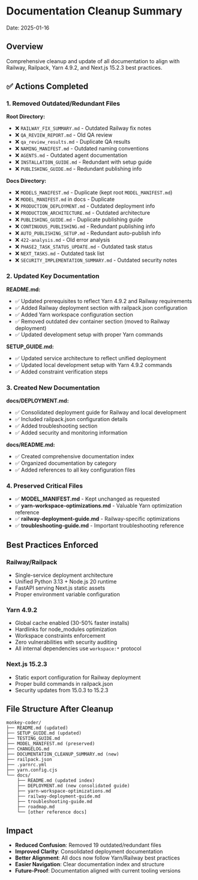 # Documentation Cleanup Summary

Date: 2025-01-16

## Overview

Comprehensive cleanup and update of all documentation to align with Railway, Railpack, Yarn 4.9.2, and Next.js 15.2.3 best practices.

## ✅ Actions Completed

### 1. Removed Outdated/Redundant Files

**Root Directory:**
- ❌ `RAILWAY_FIX_SUMMARY.md` - Outdated Railway fix notes
- ❌ `QA_REVIEW_REPORT.md` - Old QA review
- ❌ `qa_review_results.md` - Duplicate QA results
- ❌ `NAMING_MANIFEST.md` - Outdated naming conventions
- ❌ `AGENTS.md` - Outdated agent documentation
- ❌ `INSTALLATION_GUIDE.md` - Redundant with setup guide
- ❌ `PUBLISHING_GUIDE.md` - Redundant publishing info

**Docs Directory:**
- ❌ `MODELS_MANIFEST.md` - Duplicate (kept root `MODEL_MANIFEST.md`)
- ❌ `MODEL_MANIFEST.md` in docs - Duplicate
- ❌ `PRODUCTION_DEPLOYMENT.md` - Outdated deployment info
- ❌ `PRODUCTION_ARCHITECTURE.md` - Outdated architecture
- ❌ `PUBLISHING_GUIDE.md` - Duplicate publishing guide
- ❌ `CONTINUOUS_PUBLISHING.md` - Redundant publishing info
- ❌ `AUTO_PUBLISHING_SETUP.md` - Redundant auto-publish info
- ❌ `422-analysis.md` - Old error analysis
- ❌ `PHASE2_TASK_STATUS_UPDATE.md` - Outdated task status
- ❌ `NEXT_TASKS.md` - Outdated task list
- ❌ `SECURITY_IMPLEMENTATION_SUMMARY.md` - Outdated security notes

### 2. Updated Key Documentation

**README.md:**
- ✅ Updated prerequisites to reflect Yarn 4.9.2 and Railway requirements
- ✅ Added Railway deployment section with railpack.json configuration
- ✅ Added Yarn workspace configuration section
- ✅ Removed outdated dev container section (moved to Railway deployment)
- ✅ Updated development setup with proper Yarn commands

**SETUP_GUIDE.md:**
- ✅ Updated service architecture to reflect unified deployment
- ✅ Updated local development setup with Yarn 4.9.2 commands
- ✅ Added constraint verification steps

### 3. Created New Documentation

**docs/DEPLOYMENT.md:**
- ✅ Consolidated deployment guide for Railway and local development
- ✅ Included railpack.json configuration details
- ✅ Added troubleshooting section
- ✅ Added security and monitoring information

**docs/README.md:**
- ✅ Created comprehensive documentation index
- ✅ Organized documentation by category
- ✅ Added references to all key configuration files

### 4. Preserved Critical Files

- ✅ **MODEL_MANIFEST.md** - Kept unchanged as requested
- ✅ **yarn-workspace-optimizations.md** - Valuable Yarn optimization reference
- ✅ **railway-deployment-guide.md** - Railway-specific optimizations
- ✅ **troubleshooting-guide.md** - Important troubleshooting reference

## Best Practices Enforced

### Railway/Railpack
- Single-service deployment architecture
- Unified Python 3.13 + Node.js 20 runtime
- FastAPI serving Next.js static assets
- Proper environment variable configuration

### Yarn 4.9.2
- Global cache enabled (30-50% faster installs)
- Hardlinks for node_modules optimization
- Workspace constraints enforcement
- Zero vulnerabilities with security auditing
- All internal dependencies use `workspace:*` protocol

### Next.js 15.2.3
- Static export configuration for Railway deployment
- Proper build commands in railpack.json
- Security updates from 15.0.3 to 15.2.3

## File Structure After Cleanup

```
monkey-coder/
├── README.md (updated)
├── SETUP_GUIDE.md (updated)
├── TESTING_GUIDE.md
├── MODEL_MANIFEST.md (preserved)
├── CHANGELOG.md
├── DOCUMENTATION_CLEANUP_SUMMARY.md (new)
├── railpack.json
├── .yarnrc.yml
├── yarn.config.cjs
└── docs/
    ├── README.md (updated index)
    ├── DEPLOYMENT.md (new consolidated guide)
    ├── yarn-workspace-optimizations.md
    ├── railway-deployment-guide.md
    ├── troubleshooting-guide.md
    ├── roadmap.md
    └── [other reference docs]
```

## Impact

- **Reduced Confusion**: Removed 19 outdated/redundant files
- **Improved Clarity**: Consolidated deployment documentation
- **Better Alignment**: All docs now follow Yarn/Railway best practices
- **Easier Navigation**: Clear documentation index and structure
- **Future-Proof**: Documentation aligned with current tooling versions